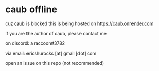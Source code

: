 # caub offline
cuz [caub](https://caub.glitch.me) is blocked
this is being hosted on https://caub.onrender.com

if you are the author of caub, please contact me

on discord: a raccoon#3782

via email: ericshurocks [at] gmail [dot] com

open an issue on this repo (not recommended)
